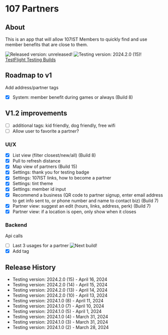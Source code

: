 # 107 Partners

## About

This is an app that will allow 107IST Members to quickly find and use member benefits that are close to them.

![Released version: unreleased!](https://img.shields.io/badge/Released_version-unreleased-purple)
![Testing version: 2024.2.0 (15)!](<https://img.shields.io/badge/Testing_version-2024.2.0_(15)-blue>)  
[TestFlight Testing Builds](https://testflight.apple.com/join/Fjx7M16y)

## Roadmap to v1

Add address/partner tags

- [x] System: member benefit during games or always (Build 8)

## V1.2 improvements

- [ ] additional tags: kid friendly, dog friendly, free wifi
- [ ] Allow user to favorite a partner?

### UI/X

- [x] List view (filter closest/new/all) (Build 8)
- [x] Pull to refresh distance
- [x] Map view of partners (Build 15)
- [x] Settings: thank you for testing badge
- [x] Settings: 107IST links, how to become a partner
- [x] Settings: tint theme
- [x] Settings: member id input
- [x] Recommend a business (QR code to partner signup, enter email address to get info sent to, or phone number and name to contact biz) (Build 7)
- [x] Partner view: suggest an edit (hours, links, address, perk) (Build 7)
- [x] Partner view: if a location is open, only show when it closes

### Backend

Api calls

- [ ] Last 3 usages for a partner ![Next build!](https://img.shields.io/badge/next_build-green)
- [x] Add tag

## Release History

- Testing version: 2024.2.0 (15) - April 16, 2024
- Testing version: 2024.2.0 (14) - April 15, 2024
- Testing version: 2024.2.0 (13) - April 14, 2024
- Testing version: 2024.2.0 (10) - April 13, 2024
- Testing version: 2024.1.0 (8) - April 11, 2024
- Testing version: 2024.1.0 (7) - April 10, 2024
- Testing version: 2024.1.0 (5) - April 1, 2024
- Testing version: 2024.1.0 (4) - March 31, 2024
- Testing version: 2024.1.0 (3) - March 31, 2024
- Testing version: 2024.1.0 (2) - March 28, 2024
